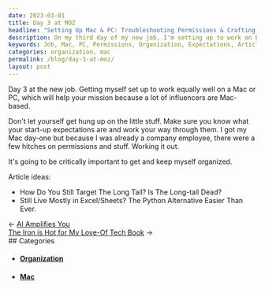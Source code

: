 ```yaml
---
date: 2023-03-01
title: Day 3 at MOZ
headline: "Setting Up Mac & PC: Troubleshooting Permissions & Crafting Article Ideas on Day 3 at MOZ"
description: On my third day of my new job, I'm setting up to work on both Mac and PC as many influencers use Macs. I'm troubleshooting a few issues with permissions, and staying organized and on top of my expectations. I'm also thinking of article ideas to entice readers to click through to the blog post, such as 'How Do You Still Target The Long Tail? Is The Long-tail Dead?
keywords: Job, Mac, PC, Permissions, Organization, Expectations, Article Ideas, Long Tail, Targeting
categories: organization, mac
permalink: /blog/day-3-at-moz/
layout: post
---
```



Day 3 at the new job. Getting myself set up to work equally well on a Mac or
PC, which will help your mission because a lot of influencers are Mac-based.

Don't let yourself get hung up on the little stuff. Make sure you know what
your start-up expectations are and work your way through them. I got my Mac
day-one but because I was already a company employee, there were a few hitches
on permissions and stuff. Working it out.

It's going to be critically important to get and keep myself organized.

Article ideas:

- How Do You Still Target The Long Tail? Is The Long-tail Dead?
- Still Live Mostly in Excel/Sheets? The Python Alternative Easier Than Ever.


<div class="post-nav"><div class="post-nav-prev"><span class="arrow">&larr;&nbsp;</span><a href="/blog/ai-amplifies-you">AI Amplifies You</a></div><div class="post-nav-next"><a href="/blog/the-iron-is-hot-for-my-love-of-tech-book">The Iron is Hot for My Love-Of Tech Book</a><span class="arrow">&nbsp;&rarr;</span></div></div>
## Categories

<ul>
<li><h4><a href='/organization/'>Organization</a></h4></li>
<li><h4><a href='/mac/'>Mac</a></h4></li></ul>